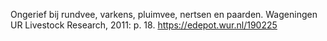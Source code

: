 Ongerief bij rundvee, varkens, pluimvee, nertsen en paarden. Wageningen UR Livestock Research, 2011: p. 18.  https://edepot.wur.nl/190225
